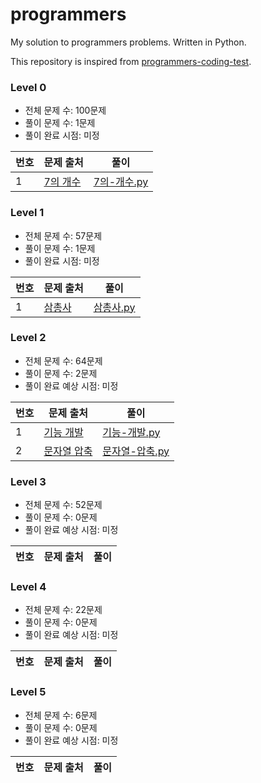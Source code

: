 # programmers
My solution to programmers problems. Written in Python.

This repository is inspired from [programmers-coding-test](https://github.com/codeisneverodd/programmers-coding-test).

### Level 0

- 전체 문제 수: 100문제
- 풀이 문제 수: 1문제
- 풀이 완료 시점: 미정

| 번호 | 문제 출처 | 풀이 |
| --- | ------- | --- |
| 1 | [7의 개수](https://school.programmers.co.kr/learn/courses/30/lessons/120912) | [7의-개수.py](https://github.com/scottsuk0306/programmers/blob/main/level-0/7의-개수.py) |


### Level 1

- 전체 문제 수: 57문제
- 풀이 문제 수: 1문제
- 풀이 완료 시점: 미정

| 번호 | 문제 출처 | 풀이 |
| --- | ------- | --- |
| 1 | [삼총사](https://school.programmers.co.kr/learn/courses/30/lessons/131705) | [삼총사.py](https://github.com/scottsuk0306/programmers/blob/main/level-1/삼총사.py) |

### Level 2 

- 전체 문제 수: 64문제
- 풀이 문제 수: 2문제
- 풀이 완료 예상 시점: 미정

| 번호 | 문제 출처 | 풀이 |
| --- | ------- | --- |
| 1 | [기능 개발](https://school.programmers.co.kr/learn/courses/30/lessons/42586) | [기능-개발.py](https://github.com/scottsuk0306/programmers/blob/main/level-2/기능-개발.py) |
| 2 | [문자열 압축](https://school.programmers.co.kr/learn/courses/30/lessons/60057) | [문자열-압축.py](https://github.com/scottsuk0306/programmers/blob/main/level-2/문자열-압축.py) |

### Level 3

- 전체 문제 수: 52문제
- 풀이 문제 수: 0문제
- 풀이 완료 예상 시점: 미정

| 번호 | 문제 출처 | 풀이 |
| --- | ------- | --- |

### Level 4

- 전체 문제 수: 22문제
- 풀이 문제 수: 0문제
- 풀이 완료 예상 시점: 미정

| 번호 | 문제 출처 | 풀이 |
| --- | ------- | --- |

### Level 5

- 전체 문제 수: 6문제
- 풀이 문제 수: 0문제
- 풀이 완료 예상 시점: 미정

| 번호 | 문제 출처 | 풀이 |
| --- | ------- | --- |
